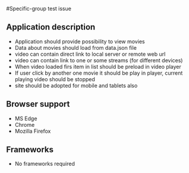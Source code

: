 #Specific-group test issue

## Application description

* Application should provide possibility to view movies
* Data about movies should load from data.json file
* video can contain direct link to local server or remote web url
* video can contain link to one or some streams (for different devices)
* When video loaded firs item in list should be preload in video player
* If user click by another one movie it should be play in player, current playing video should be stopped
* site should be adopted for mobile and tablets also

## Browser support
* MS Edge
* Chrome
* Mozilla Firefox

## Frameworks
* No frameworks required


